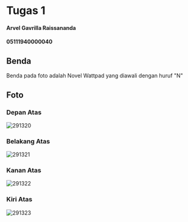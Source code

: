 # Tugas 1

#### Arvel Gavrilla Raissananda
#### 05111940000040

## Benda
Benda pada foto adalah Novel Wattpad yang diawali dengan huruf "N"

## Foto

### Depan Atas
![291320](https://user-images.githubusercontent.com/72689610/134262790-9ef4deaa-f987-4ff4-a718-c429bc41f558.jpg)

### Belakang Atas
![291321](https://user-images.githubusercontent.com/72689610/134262835-8e26a7da-27ee-42f6-a5a8-2f6ca9511121.jpg)

### Kanan Atas
![291322](https://user-images.githubusercontent.com/72689610/134262881-e79ec3df-db32-45ad-84ad-d697f58b4cf1.jpg)

### Kiri Atas
![291323](https://user-images.githubusercontent.com/72689610/134262918-d1e4fcd6-9747-4018-a178-c5784d34a640.jpg)
